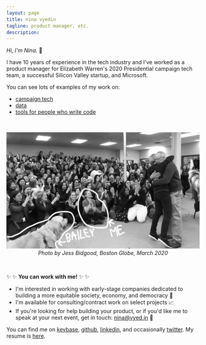 ```yaml
---
layout: page
title: nina vyedin
tagline: product manager, etc.
description: 
---
```


_Hi, I'm Nina._ 👋 

I have 10 years of experience in the tech industry and I've worked as a product manager for Elizabeth Warren's 2020 Presidential campaign tech team, a successful Silicon Valley startup, and Microsoft. 

You can see lots of examples of my work on:

* [campaign tech](/pages/campaigns.html)
* [data](/pages/data.html)
* [tools for people who write code](/pages/devtools.html)

<br/>

<p align="center"><img src="/assets/images/globe_bw.jpeg" alt="Photo by Jess Bidgood, Boston Globe, March 2020" width="600"/><br/>
<i>Photo by Jess Bidgood, Boston Globe, March 2020</i></p>

<br/>

✨ ✨ **You can work with me!** ✨ ✨ 

* I'm interested in working with early-stage companies dedicated to building a more equitable society, economy, and democracy 💪 
* I'm available for consulting/contract work on select projects 📈
* If you're looking for help building your product, or if you'd like me to speak at your next event, get in touch: [nina@vyed.in](mailto:nina@vyed.in) 💌 

You can find me on [keybase](https://keybase.io/vyedin), [github](https://github.com/vyedin), [linkedin](https://www.linkedin.com/in/vyedin/), and occasionally [twitter](https://twitter.com/vyedin). My resume is [here](/assets/resumes/Vyedin.pdf).
